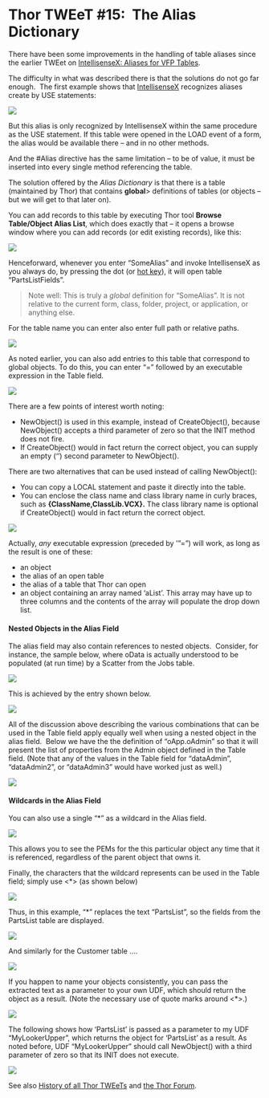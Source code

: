 ﻿Thor TWEeT #15:  The Alias Dictionary
===

There have been some improvements in the handling of table aliases since the earlier TWEet on [IntellisenseX: Aliases for VFP Tables](Tweet_11.md).

The difficulty in what was described there is that the solutions do not go far enough.  The first example shows that <a href="https://github.com/VFPX/IntelliSenseX" target="_blank">IntellisenseX</a> recognizes aliases create by USE statements:

![](Images/Tweet11a.png)

But this alias is only recognized by IntellisenseX within the same procedure as the USE statement. If this table were opened in the LOAD event of a form, the alias would be available there – and in no other methods.

And the #Alias directive has the same limitation – to be of value, it must be inserted into every single method referencing the table.

The solution offered by the _Alias Dictionary_ is that there is a table (maintained by Thor) that contains **global**> definitions of tables (or objects – but we will get to that later on).

You can add records to this table by executing Thor tool **Browse Table/Object Alias List**, which does exactly that – it opens a browse window where you can add records (or edit existing records), like this:

![](Images/Tweet15b.png)

Henceforward, whenever you enter “SomeAlias” and invoke IntellisenseX as you always do, by pressing the dot (or [hot key](Tweet_12.md)), it will open table “PartsListFields”.

>Note well: This is truly a *global* definition for “SomeAlias”. It is not relative to the current form, class, folder, project, or application, or anything else.

For the table name you can enter also enter full path or relative paths.

![](Images/Tweet15c.png)

As noted earlier, you can also add entries to this table that correspond to global objects. To do this, you can enter “=” followed by an executable expression in the Table field.

![](Images/Tweet15d.png)

There are a few points of interest worth noting:

*   NewObject() is used in this example, instead of CreateObject(), because NewObject() accepts a third parameter of zero so that the INIT method does not fire.
*   If CreateObject() would in fact return the correct object, you can supply an empty (‘’) second parameter to NewObject().

There are two alternatives that can be used instead of calling NewObject():

*   You can copy a LOCAL statement and paste it directly into the table.
*   You can enclose the class name and class library name in curly braces, such as **{ClassName,ClassLib.VCX}.** The class library name is optional if CreateObject() would in fact return the correct object.

![](Images/Tweet15e.png)

Actually, *any* executable expression (preceded by '”=”) will work, as long as the result is one of these:

*   an object
*   the alias of an open table
*   the alias of a table that Thor can open
*   an object containing an array named ‘aList’. This array may have up to three columns and the contents of the array will populate the drop down list.

#### Nested Objects in the Alias Field

The alias field may also contain references to nested objects.  Consider, for instance, the sample below, where oData is actually understood to be populated (at run time) by a Scatter from the Jobs table.

![](Images/Tweet15f.png)

This is achieved by the entry shown below.

![](Images/Tweet15g.png)

All of the discussion above describing the various combinations that can be used in the Table field apply equally well when using a nested object in the alias field.  Below we have the the definition of “oApp.oAdmin” so that it will present the list of properties from the Admin object defined in the Table field. (Note that any of the values in the Table field for “dataAdmin”, “dataAdmin2”, or “dataAdmin3” would have worked just as well.)

![](Images/Tweet15h.png)

#### Wildcards in the Alias Field

You can also use a single “*” as a wildcard in the Alias field.

![](Images/Tweet15i.png)

This allows you to see the PEMs for the this particular object any time that it is referenced, regardless of the parent object that owns it.

Finally, the characters that the wildcard represents can be used in the Table field; simply use <*> (as shown below)

![](Images/Tweet15j.png)

Thus, in this example, “*” replaces the text “PartsList”, so the fields from the PartsList table are displayed.

![](Images/Tweet15k.png)

And similarly for the Customer table ….

![](Images/Tweet15l.png)

If you happen to name your objects consistently, you can pass the extracted text as a parameter to your own UDF, which should return the object as a result. (Note the necessary use of quote marks around <*>.)

![](Images/Tweet15m.png)

The following shows how ‘PartsList’ is passed as a parameter to my UDF “MyLookerUpper”, which returns the object for ‘PartsList’ as a result. As noted before, UDF “MyLookerUpper” should call NewObject() with a third parameter of zero so that its INIT does not execute.

![](Images/Tweet15n.png)

See also [History of all Thor TWEeTs](../TWEeTs.md) and [the Thor Forum](https://groups.google.com/forum/?fromgroups#!forum/FoxProThor).
